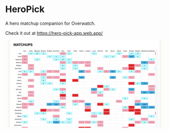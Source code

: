 # HeroPick

A hero matchup companion for Overwatch.

Check it out at https://hero-pick-app.web.app/


![](client/public/heropick-screenshot1.png)
